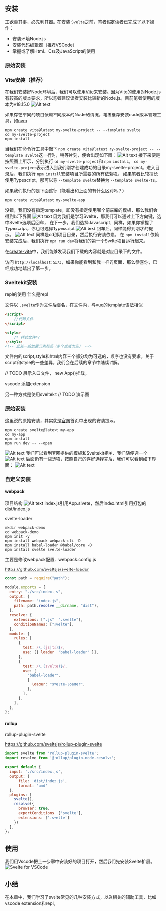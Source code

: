 ## 安装

工欲善其事，必先利其器。在安装 `Svelte`之前，笔者假定读者已完成了以下操作：

* 安装环境Node.js
* 安装代码编辑器（推荐VSCode）
* 掌握或了解Html、Css及JavaScript的使用

### 原始安装

### Vite安装（推荐）

在我们安装好Node环境后，我们可以使用[Vite](https://vitejs.dev/)来安装。因为Vite的使用对Node.js有较高的版本要求，所以笔者建议读者安装比较新的Node.js。目前笔者使用的版本为v18.15.0
![Alt text](image-3.png)

如果存在不同的项目依赖不同版本的Node的情况，笔者推荐安装node版本管理工具，如[nvm](https://github.com/nvm-sh/nvm)

```shell
npm create vite@latest my-svelte-project -- --template svelte
cd my-svelte-project
npm install
```

当我们在命令行工具中敲下 `npm create vite@latest my-svelte-project -- --template svelte`这一行时，稍等片刻，便会出现如下图：
![Alt text](image-4.png)
接下来便是按照图上所示，分别执行 `cd my-svelte-project`和 `npm install`。
`cd my-svelte-project`表示进入到我们刚才创建成功的目录my-svelte-project。进入目录后，我们执行 `npm install`安装项目所需要的所有依赖项。
如果笔者比较擅长使用Typescript，那可以将 `--template svelte`替换为 `--template svelte-ts`。

如果我们执行的是下面这行（能看出和上面的有什么区别吗？）

```shell
npm create vite@latest my-svelte-app
```

没错，我们没有指定template，即没有指定使用哪个前端库的模板，那么我们会得到以下界面
![Alt text](image-5.png)
因为我们是学习Svelte，那我们可以通过上下方向键，选中Svelte选项后回车，
在下一步，我们选择Javascript，同样，如果你掌握了Typescript，你也可选择Typescript
![Alt text](image-6.png)
回车后，同样能得到刚才的提示。
![Alt text](image-7.png)
同样是cd到项目目录，然后执行安装依赖。
在 `npm install`依赖安装完成后，我们执行 `npm run dev`将我们的第一个Svelte项目运行起来。

在[create-vite](https://github.com/vitejs/vite/tree/main/packages/create-vite)中，我们能够发现我们下载的内容就是对应目录下的文件。

访问 `http://localhost:5173`，如果你能看到和我一样的页面，那么恭喜你，已经成功地踏出了第一步。

### Sveltekit安装

repl的使用
什么是repl

文件以 `.svelte`作为文件后缀名，在文件内，与vue的template语法相似

```html
<script>
    //代码文件
</script>

<style>
    /* 样式文件*/
</style>
<!-- 此处一般放置元素标签（多个或者为空） -->
```

文件内的script,style和html内容三个部分均为可选的，顺序也没有要求。关于script和style的一些差异，我们会在后续的章节中陆续讲解。

// TODO
展示入口文件， new App()挂载。

vscode 添加extension

另一种方式是使用sveltekit
// TODO 演示图

### 原始安装

这里说的原始安装，其实就是[官网](https://svelte.dev/)首页中出现的安装提示。

```shell
npm create svelte@latest my-app
cd my-app
npm install
npm run dev -- --open
```

![Alt text](image-8.png)
我们可以看到官网提供的模板和Sveltekit相关，我们随便选一个
![Alt text](image-9.png)
后面仍有一些选项，按照自己的喜好选择完后，我们可以看到如下界面：
![Alt text](image-10.png)

### 自定义安装

#### webpack
项目结构
![Alt text](image-16.png)
index.js引用App.slvete，然后index.html引用打包的dist/index.js

svelte-loader


```
mkdir webpack-demo
cd webpack-demo
npm init -y
npm install webpack webpack-cli -D
npm install babel-loader @babel/core -D
npm install svelte svelte-loader
```

主要是修改webpack配置，webpack.config.js

https://github.com/sveltejs/svelte-loader

```javascript
const path = require("path");

module.exports = {
  entry: "./src/index.js",
  output: {
    filename: "index.js",
    path: path.resolve(__dirname, "dist"),
  },
  resolve: {
    extensions: [".js", ".svelte"],
    conditionNames: ["svelte"],
  },
  module: {
    rules: [
      {
        test: /\.(js|ts)$/,
        use: [{ loader: "babel-loader" }],
      },
      {
        test: /\.(svelte)$/,
        use: [
          "babel-loader",
          {
            loader: "svelte-loader",
          },
        ],
      },
    ],
  },
};

```

#### rollup
rollup-plugin-svelte

https://github.com/sveltejs/rollup-plugin-svelte

```javascript
import svelte from 'rollup-plugin-svelte';
import resolve from '@rollup/plugin-node-resolve';

export default {
  input: './src/index.js',
  output: {
      file: 'dist/index.js',
      format: 'umd'
  },
  plugins: [
    svelte(),
    resolve({
      browser: true,
      exportConditions: ['svelte'],
      extensions: ['.svelte']
    })
  ],
};

```

## 使用

我们用Vscode把上一步骤中安装好的项目打开，然后我们先安装Svelte扩展。
![Svelte for VSCode](image-2.png)

## 小结

在本章中，我们学习了svelte常见的几种安装方式，以及相关的辅助工具，比如vscode extension和repl。
